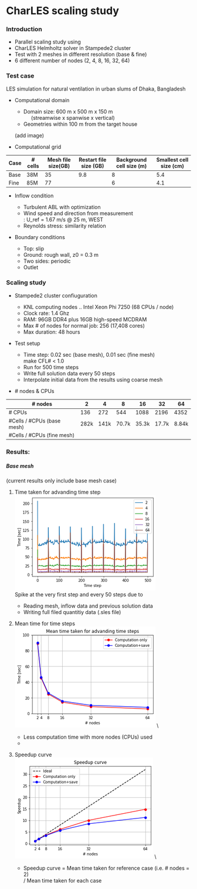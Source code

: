 # CharLES scaling study
### Introduction
- Parallel scaling study using 
- CharLES Helmholtz solver in Stampede2 cluster
- Test with 2 meshes in different resolution (base & fine) 
- 6 different number of nodes (2, 4, 8, 16, 32, 64)
  
### Test case
LES simulation for natural ventilation in urban slums of Dhaka, Bangladesh

- Computational domain
    - Domain size: 600 m x 500 m x 150 m \
    $\quad$ (streamwise x spanwise x vertical)
    - Geometries within 100 m from the target house

    (add image)

- Computational grid 

|Case|# cells|Mesh file size(GB)|Restart file size (GB)|Background cell size (m)|Smallest cell size (cm)|
|----|-------|--                |--                    |------------------------|-----------------------| 
|Base| 38M   |35                |  9.8                 | 8                      |          5.4          |
|Fine| 85M   |77                |                      | 6                      |         4.1           |

- Inflow condition
    - Turbulent ABL with optimization
    - Wind speed and direction from measurement \
    : U_ref = 1.67 m/s @ 25 m, WEST
    - Reynolds stress: similarity relation

- Boundary conditions
    - Top: slip
    - Ground: rough wall, z0 = 0.3 m
    - Two sides: periodic
    - Outlet

### Scaling study
- Stampede2 cluster confiuguration
    - KNL computing nodes ..
      Intel Xeon Phi 7250 (68 CPUs / node)
    - Clock rate: 1.4 Ghz
    - RAM: 96GB DDR4 plus 16GB high-speed MCDRAM
    - Max # of nodes for normal job: 256 (17,408 cores)
    - Max duration: 48 hours

- Test setup 
    - Time step: 0.02 sec (base mesh), 0.01 sec (fine mesh) \
      make CFL# < 1.0
    - Run for 500 time steps
    - Write full solution data every 50 steps
    - Interpolate initial data from the results using coarse mesh

- \# nodes & CPUs
 
| \# nodes     |  2 |  4 |  8 | 16 | 32 | 64 | 
|----------    |----|----|----|----|----|----|
| \# CPUs      | 136| 272| 544|1088|2196|4352|
|#Cells / #CPUs (base mesh)|282k|141k|70.7k|35.3k|17.7k|8.84k|
|#Cells / #CPUs (fine mesh)| | | | | | |


### Results:
##### Base mesh
(current results only include base mesh case)

1. Time taken for advanding time step \
![time each step](results/time_per_step.png) \
Spike at the very first step and every 50 steps due to
    - Reading mesh, inflow data and previous solution data
    - Writing full filed quantitiy data (.sles file)

2. Mean time for time steps \
![mean time](results/mean_time_per_step.png) \
    - Less computation time with more nodes (CPUs) used
    - 

3. Speedup curve \
![Speedup Curve](results/speedup_curve.png) \
    - Speedup curve = Mean time taken for reference case (i.e. # nodes = 2)\
    / Mean time taken for each case

